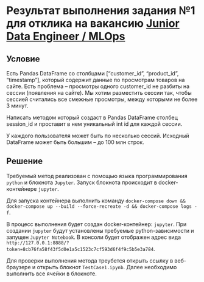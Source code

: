 # Результат выполнения задания №1 для отклика на вакансию [Junior Data Engineer / MLOps](https://hh.ru/vacancy/71576476)
## Условие
Есть Pandas DataFrame со столбцами [“customer_id”, “product_id”, “timestamp”], который содержит данные по просмотрам товаров на сайте. Есть проблема – просмотры одного customer_id не разбиты на сессии (появления на сайте). Мы хотим разместить сессии так, чтобы сессией считались все смежные просмотры, между которыми не более 3 минут.

Написать методом который создаст в Pandas DataFrame столбец session_id и проставит в нем уникальный int id для каждой сессии.

У каждого пользователя может быть по несколько сессий. Исходный DataFrame может быть большим – до 100 млн строк.

## Решение
Требуемый метод реализован с помощью языка программирования `python` и блокнота `Jupyter`. Запуск блокнота происходит в docker-контейнере `jupyter`.

Для запуска контейнера выполнить команду `docker-compose down && docker-compose up --build --force-recreate -d && docker-compose logs -f`.

В процесс выполнения будет создан docker-контейнер: `jupyter`. При создании `jupyter` будут установлены требуемые python-зависимости и запущен `Jupyter Notebook`. В консоли будет отображен адрес вида `http://127.0.0.1:8888/?token=8cb76fa58f43f5d0e1a5c1523c7cf593d6f4f9c5b5e3a784`.

Для проверки выполнения метода треубется открыть ссылку в веб-браузере и открыть блокнот `TestCase1.ipynb`. Далее необходимо выполнить все ячейки в блокноте.